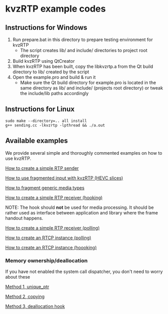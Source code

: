 # kvzRTP example codes

## Instructions for Windows

1) Run prepare.bat in this directory to prepare testing environment for kvzRTP
   * The script creates lib/ and include/ directories to project root directory
2) Build kvzRTP using QtCreator
3) When kvzRTP has been built, copy the libkvzrtp.a from the Qt build directory to lib/ created by the script
4) Open the example.pro and build & run it
   * Make sure the Qt build directory for example.pro is located in the same directory as lib/ and include/ (projects root directory) or tweak the include/lib paths accordingly

## Instructions for Linux

```
sudo make --directory=.. all install
g++ sending.cc -lkvzrtp -lpthread && ./a.out
```

## Available examples

We provide several simple and thoroughly commented examples on how to use kvzRTP.

[How to create a simple RTP sender](sending.cc)

[How to use fragmented input with kvzRTP \(HEVC slices\)](sending_fragmented.cc)

[How to fragment generic media types](sending_generic.cc)

[How to create a simple RTP receiver (hooking)](receiving_hook.cc)

NOTE: The hook should **not** be used for media processing. It should be rather used as interface between application and library where the frame handout happens.

[How to create a simple RTP receiver (polling)](receiving_poll.cc)

[How to create an RTCP instance (polling)](rtcp_poll.cc)

[How to create an RTCP instance (hoooking)](rtcp_hook.cc)

### Memory ownership/deallocation

If you have not enabled the system call dispatcher, you don't need to worry about these

[Method 1, unique_ptr](deallocation_1.cc)

[Method 2, copying](deallocation_2.cc)

[Method 3, deallocation hook](deallocation_3.cc)
